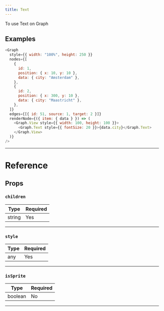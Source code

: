 ```yaml
---
title: Text
---
```


To use Text on Graph

## Examples

```js live=true
<Graph
  style={{ width: "100%", height: 250 }}
  nodes={[
    {
      id: 1,
      position: { x: 10, y: 10 },
      data: { city: "Amsterdam" },
    },
    {
      id: 2,
      position: { x: 300, y: 10 },
      data: { city: "Maastricht" },
    },
  ]}
  edges={[{ id: 51, source: 1, target: 2 }]}
  renderNode={({ item: { data } }) => (
    <Graph.View style={{ width: 100, height: 100 }}>
      <Graph.Text style={{ fontSize: 20 }}>{data.city}</Graph.Text>
    </Graph.View>
  )}
/>
```

---

# Reference

## Props

### `children`

| Type | Required |
| ---- | -------- |
| string | Yes      |

---

### `style`

| Type | Required |
| ---- | -------- |
| any | Yes      |

---

### `isSprite`

| Type | Required |
| ---- | -------- |
| boolean | No      |

---
